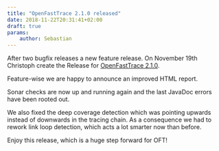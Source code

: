 ```yaml
---
title: "OpenFastTrace 2.1.0 released"
date: 2018-11-22T20:31:41+02:00
draft: true
params:
    author: Sebastian
---
```


After two bugfix releases a new feature release. On November 19th Christoph create the Release for [OpenFastTrace 2.1.0](https://github.com/itsallcode/openfasttrace/releases/tag/2.1.0).

Feature-wise we are happy to announce an improved HTML report.

Sonar checks are now up and running again and the last JavaDoc errors have been rooted out.

We also fixed the deep coverage detection which was pointing upwards instead of downwards in the tracing chain. As a consequence we had to rework link loop detection, which acts a lot smarter now than before.

Enjoy this release, which is a huge step forward for OFT!